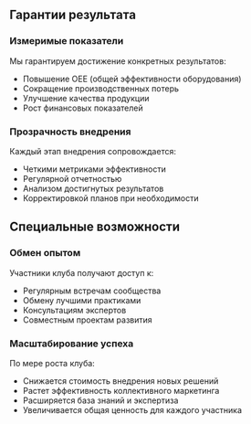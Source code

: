 ## Гарантии результата

### Измеримые показатели

Мы гарантируем достижение конкретных результатов:
- Повышение OEE (общей эффективности оборудования)
- Сокращение производственных потерь
- Улучшение качества продукции
- Рост финансовых показателей

### Прозрачность внедрения

Каждый этап внедрения сопровождается:
- Четкими метриками эффективности
- Регулярной отчетностью
- Анализом достигнутых результатов
- Корректировкой планов при необходимости

## Специальные возможности

### Обмен опытом

Участники клуба получают доступ к:
- Регулярным встречам сообщества
- Обмену лучшими практиками
- Консультациям экспертов
- Совместным проектам развития

### Масштабирование успеха

По мере роста клуба:
- Снижается стоимость внедрения новых решений
- Растет эффективность коллективного маркетинга
- Расширяется база знаний и экспертиза
- Увеличивается общая ценность для каждого участника
